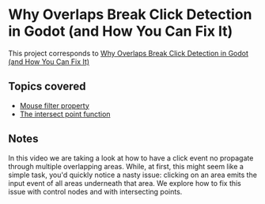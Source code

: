# Why Overlaps Break Click Detection in Godot (and How You Can Fix It)

This project corresponds to [Why Overlaps Break Click Detection in Godot (and How You Can Fix It)](https://youtu.be/pk3tkcHZi2g)

## Topics covered

- [Mouse filter property](https://docs.godotengine.org/en/stable/classes/class_control.html#class-control-property-mouse-filter)
- [The intersect point function](https://docs.godotengine.org/en/stable/classes/class_physicsdirectspacestate2d.html#class-physicsdirectspacestate2d-method-intersect-point)

## Notes

In this video we are taking a look at how to have a click event no propagate through multiple overlapping areas. While, at first, this might seem like a simple task, you'd quickly notice a nasty issue: clicking on an area emits the input event of all areas underneath that area. We explore how to fix this issue with control nodes and with intersecting points.
